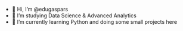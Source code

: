 - 👋 Hi, I’m @edugaspars
- 👀 I’m studying Data Science & Advanced Analytics
- 🌱 I’m currently learning Python and doing some small projects here

